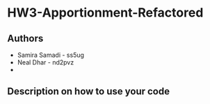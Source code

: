 # HW3-Apportionment-Refactored

## Authors

* Samira Samadi - ss5ug
* Neal Dhar - nd2pvz
* 
## Description on how to use your code
